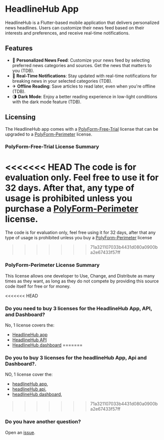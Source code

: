 # HeadlineHub App

HeadlineHub is a Flutter-based mobile application that delivers personalized news headlines. Users can customize their news feed based on their interests and preferences, and receive real-time notifications.

## Features

- 📰 **Personalized News Feed**: Customize your news feed by selecting preferred news categories and sources. Get the news that matters to you (TDB).
- 🔔 **Real-Time Notifications**: Stay updated with real-time notifications for breaking news in your selected categories (TDB).
- ✈ **Offline Reading**: Save articles to read later, even when you're offline (TDB).
- 🌗 **Dark Mode**: Enjoy a better reading experience in low-light conditions with the dark mode feature (TDB).

## Licensing

The HeadlineHub app comes with a [PolyForm-Free-Trial](https://polyformproject.org/licenses/free-trial/1.0.0/) license that can be upgraded to a [PolyForm-Perimeter](https://polyformproject.org/licenses/perimeter/1.0.1/) license.

### PolyForm-Free-Trial License Summary

<<<<<<< HEAD
The code is for evaluation only. Feel free to use it for 32 days. After that, any type of usage is prohibited unless you purchase a [PolyForm-Perimeter](https://polyformproject.org/licenses/perimeter/1.0.1/) license.
=======
The code is for evaluation only, feel free using it for 32 days, after that any type of usage is prohibited unless you buy a [PolyForm-Perimeter](https://polyformproject.org/licenses/perimeter/1.0.1/) license
>>>>>>> 71a321107033b4431d080a0900ba2e67433f57ff

### PolyForm-Perimeter License Summary

This license allows one developer to Use, Change, and Distribute as many times as they want, as long as they do not compete by providing this source code itself for free or for money.

<<<<<<< HEAD
### Do you need to buy 3 licenses for the HeadlineHub App, API, and Dashboard?

No, 1 license covers the:
- [HeadlineHub app](https://github.com/headlinehub/app)
- [HeadlineHub API](https://github.com/headlinehub/api)
- [HeadlineHub dashboard](https://github.com/headlinehub/dashboard)
=======
### Do you to buy 3 licenses for the headlineHub App, Api and Dashboard?.

NO, 1 license cover the:
- [headlineHub app](https://github.com/headlinehub/app), 
- [headlineHub api](https://github.com/headlinehub/api), 
- [headlineHub dashboard](https://github.com/headlinehub/dashboard),
>>>>>>> 71a321107033b4431d080a0900ba2e67433f57ff

### Do you have another question?

Open an [issue](https://github.com/headlinehub/app/issues).